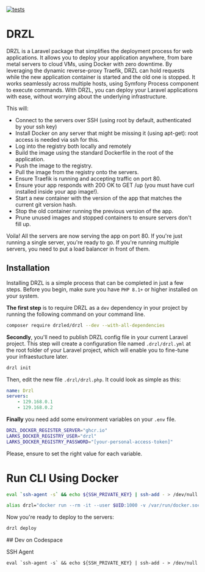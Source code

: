 [![tests](https://github.com/drzled/drzl/actions/workflows/tests.yml/badge.svg)](https://github.com/drzled/drzl/actions/workflows/tests.yml)

# DRZL
DRZL is a Laravel package that simplifies the deployment process for web applications. It allows you to deploy your application anywhere, from bare metal servers to cloud VMs, using Docker with zero downtime. By leveraging the dynamic reverse-proxy Traefik, DRZL can hold requests while the new application container is started and the old one is stopped. It works seamlessly across multiple hosts, using Symfony Process component to execute commands. With DRZL, you can deploy your Laravel applications with ease, without worrying about the underlying infrastructure.

This will:
- Connect to the servers over SSH (using root by default, authenticated by your ssh key)
- Install Docker on any server that might be missing it (using apt-get): root access is needed via ssh for this.
- Log into the registry both locally and remotely
- Build the image using the standard Dockerfile in the root of the application.
- Push the image to the registry.
- Pull the image from the registry onto the servers.
- Ensure Traefik is running and accepting traffic on port 80.
- Ensure your app responds with 200 OK to GET /up (you must have curl installed inside your app image!).
- Start a new container with the version of the app that matches the current git version hash.
- Stop the old container running the previous version of the app.
- Prune unused images and stopped containers to ensure servers don't fill up.

Voila! All the servers are now serving the app on port 80. If you're just running a single server, you're ready to go. If you're running multiple servers, you need to put a load balancer in front of them.

## Installation

Installing DRZL is a simple process that can be completed in just a few steps. Before you begin, make sure you have `PHP 8.1+` or higher installed on your system.

**The first step** is to require DRZL as a `dev` dependency in your project by running the following command on your command line.

```bash
composer require drzled/drzl --dev --with-all-dependencies
```

**Secondly**, you'll need to publish DRZL config file in your current Laravel project. This step will create a configuration file named `.drzl/drzl.yml` at the root folder of your Laravel project, which will enable you to fine-tune your infraestucture later.

```bash
drzl init
```

Then, edit the new file `.drzl/drzl.php`. It could look as simple as this:
```yaml
name: Drzl
servers:
    - 129.168.0.1
    - 129.168.0.2
```
**Finally** you need add some environment variables on your `.env` file. 
```bash
DRZL_DOCKER_REGISTER_SERVER="ghcr.io"
LARKS_DOCKER_REGISTRY_USER="drzl"
LARKS_DOCKER_REGISTRY_PASSWORD="[your-personal-access-token]"
```
Please, ensure to set the right value for each variable. 

# Run CLI Using Docker

```bash
eval `ssh-agent -s` && echo ${SSH_PRIVATE_KEY} | ssh-add - > /dev/null
```

```bash
alias drzl="docker run --rm -it --user $UID:1000 -v /var/run/docker.sock:/var/run/docker.sock -v ${PWD}:/app -v "${SSH_AUTH_SOCK}:${SSH_AUTH_SOCK}" -e SSH_AUTH_SOCK=${SSH_AUTH_SOCK} drzl"
```

Now you're ready to deploy to the servers:
```bash
drzl deploy
```

## Dev on Codespace

SSH Agent
```
eval `ssh-agent -s` && echo ${SSH_PRIVATE_KEY} | ssh-add - > /dev/null
```